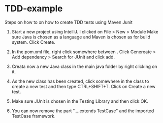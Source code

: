 # TDD-example


Steps on how to on how to create TDD tests using Maven Junit

1. Start a new project using IntelliJ. 
I clicked on File > New > Module 
Make sure Java is chosen as a language and Maven is chosen as for build system. Click Create. 

2. In the pom.xml file, right click somewhere between  </properties> </project>.
Click Genereate > Add dependency > Search for JUnit and click add. 

3. Creata now a new Java class in the main java folder by right clicking on it.

4. As the new class has been created, click somewhere in the class to create a new test and then type CTRL+SHIFT+T. Click on Create a new test. 

5. Make sure JUnit is chosen in the Testing Library and then click OK. 

6. You can now remove the part "....extends TestCase" and the imported TestCase framework. 
